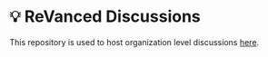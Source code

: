 # 💡 ReVanced Discussions

This repository is used to host organization level discussions [here](https://github.com/orgs/revanced/discussions).
